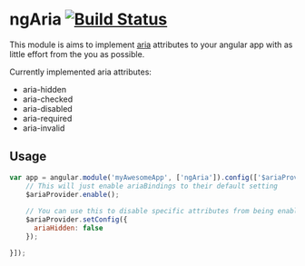 ngAria [![Build Status](https://travis-ci.org/arbus/ng-aria.png?branch=master)](https://travis-ci.org/arbus/ng-aria)
======

This module is aims to implement [aria](http://www.w3.org/WAI/PF/aria/states_and_properties) attributes to your angular app with as little effort from the you as possible. 

Currently implemented aria attributes:
+ aria-hidden
+ aria-checked
+ aria-disabled
+ aria-required
+ aria-invalid

## Usage

```js
var app = angular.module('myAwesomeApp', ['ngAria']).config(['$ariaProvider', function($ariaProvider){
    // This will just enable ariaBindings to their default setting
    $ariaProvider.enable();
  
    // You can use this to disable specific attributes from being enabled.
    $ariaProvider.setConfig({
      ariaHidden: false
    });

}]);
```

